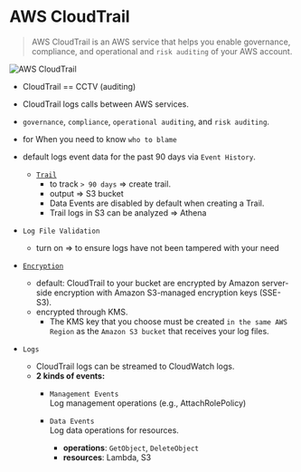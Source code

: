# AWS CloudTrail
> AWS CloudTrail is an AWS service that helps you enable governance, compliance, and operational and `risk auditing` of your AWS account.

![AWS CloudTrail](https://user-images.githubusercontent.com/48475824/145700333-c681949e-3fb4-4ee6-b7be-9fa3457a3cfa.png)

- CloudTrail == CCTV (auditing)

- CloudTrail logs calls between AWS services.

- `governance`, `compliance`, `operational auditing`, and `risk auditing`.

- for When you need to know `who to blame`

- default logs event data for the past 90 days via `Event History`.
  - [`Trail`][trail]
    - to track `> 90 days` ⇒ create trail.
    - output ⇒ S3 bucket
    - Data Events are disabled by default when creating a Trail.
    - Trail logs in S3 can be analyzed ⇒ Athena

- `Log File Validation`
  - turn on ⇒ to ensure logs have not been tampered with your need

- [`Encryption`][encryption]
  - default: CloudTrail to your bucket are encrypted by Amazon server-side encryption with Amazon S3-managed encryption keys (SSE-S3).
  - encrypted through KMS.  
    - The KMS key that you choose must be created `in the same AWS Region` as the `Amazon S3 bucket` that receives your log files.

- `Logs`
  - CloudTrail logs can be streamed to CloudWatch logs.
  - **2 kinds of events:**
    - `Management Events`  
      Log management operations (e.g., AttachRolePolicy)

    - `Data Events`  
      Log data operations for resources.
      - **operations**: `GetObject`, `DeleteObject`
      - **resources**: Lambda, S3

<!-- Labeling -->
[trail]: https://docs.aws.amazon.com/awscloudtrail/latest/userguide/view-cloudtrail-events.html
[encryption]: https://docs.aws.amazon.com/awscloudtrail/latest/userguide/encrypting-cloudtrail-log-files-with-aws-kms.html
